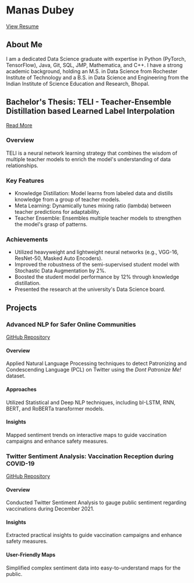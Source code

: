 # Manas Dubey
[View Resume](https://drive.google.com/file/d/1mVZKnLeARw0FJoylbgCWR2qhq2fcQEHS/view?usp=sharing)

## About Me
I am a dedicated Data Science graduate with expertise in Python (PyTorch, TensorFlow), Java, Git, SQL, JMP, Mathematica, and C++. I have a strong academic background, holding an M.S. in Data Science from Rochester Institute of Technology and a B.S. in Data Science and Engineering from the Indian Institute of Science Education and Research, Bhopal.

## Bachelor's Thesis: TELI - Teacher-Ensemble Distillation based Learned Label Interpolation
[Read More](https://medium.com/@dubemanas10)

### Overview
TELI is a neural network learning strategy that combines the wisdom of multiple teacher models to enrich the model's understanding of data relationships.

### Key Features
- Knowledge Distillation: Model learns from labeled data and distills knowledge from a group of teacher models.
- Meta Learning: Dynamically tunes mixing ratio (lambda) between teacher predictions for adaptability.
- Teacher Ensemble: Ensembles multiple teacher models to strengthen the model's grasp of patterns.

### Achievements
- Utilized heavyweight and lightweight neural networks (e.g., VGG-16, ResNet-50, Masked Auto Encoders).
- Improved the robustness of the semi-supervised student model with Stochastic Data Augmentation by 2%.
- Boosted the student model performance by 12% through knowledge distillation.
- Presented the research at the university's Data Science board.

## Projects

### Advanced NLP for Safer Online Communities
[GitHub Repository](#) 

#### Overview
Applied Natural Language Processing techniques to detect Patronizing and Condescending Language (PCL) on Twitter using the _Dont Patronize Me!_ dataset.

#### Approaches
Utilized Statistical and Deep NLP techniques, including bI-LSTM, RNN, BERT, and RoBERTa transformer models.

#### Insights
Mapped sentiment trends on interactive maps to guide vaccination campaigns and enhance safety measures.

### Twitter Sentiment Analysis: Vaccination Reception during COVID-19
[GitHub Repository](#) 

#### Overview
Conducted Twitter Sentiment Analysis to gauge public sentiment regarding vaccinations during December 2021.

#### Insights
Extracted practical insights to guide vaccination campaigns and enhance safety measures.

#### User-Friendly Maps
Simplified complex sentiment data into easy-to-understand maps for the public.

